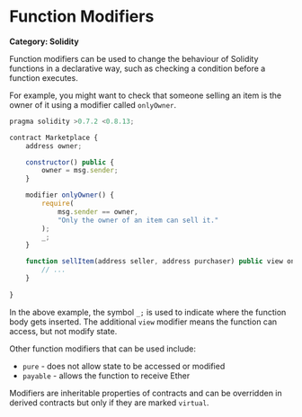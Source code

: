 # Function Modifiers

__Category: Solidity__

Function modifiers can be used to change the behaviour of Solidity functions in a declarative way, such as checking a condition before a function executes.

For example, you might want to check that someone selling an item is the owner of it using a modifier called `onlyOwner`.

```javascript
pragma solidity >0.7.2 <0.8.13;

contract Marketplace {
    address owner;

    constructor() public {
        owner = msg.sender;
    }

    modifier onlyOwner() {
        require(
            msg.sender == owner,
            "Only the owner of an item can sell it."
        );
        _;
    }

    function sellItem(address seller, address purchaser) public view onlyOwner {
        // ...
    }
    
}
```

In the above example, the symbol `_;` is used to indicate where the function body gets inserted. The additional `view` modifier means the function can access, but not modify state.

Other function modifiers that can be used include:

* `pure` - does not allow state to be accessed or modified
* `payable` - allows the function to receive Ether

Modifiers are inheritable properties of contracts and can be overridden in derived contracts but only if they are marked `virtual`.
